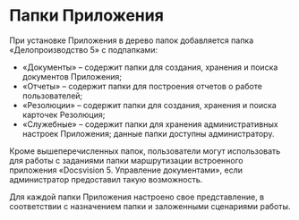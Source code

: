 # Папки Приложения

При установке Приложения в дерево папок добавляется папка «Делопроизводство 5» с подпапками:

- «Документы» – содержит папки для создания, хранения и поиска документов Приложения;
- «Отчеты» – содержит папки для построения отчетов о работе пользователей;
- «Резолюции» – содержит папки для создания, хранения и поиска карточек Резолюция;
- «Служебные» – содержит папки для хранения административных настроек Приложения; данные папки доступны администратору.

Кроме вышеперечисленных папок, пользователи могут использовать для работы с заданиями папки маршрутизации встроенного приложения «Docsvision 5. Управление документами», если администратор предоставил такую возможность.

Для каждой папки Приложения настроено свое представление, в соответствии с назначением папки и заложенными сценариями работы.